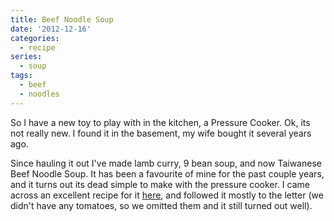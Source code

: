 ```yaml
---
title: Beef Noodle Soup
date: '2012-12-16'
categories:
  - recipe
series:
  - soup
tags:
  - beef
  - noodles
---
```


So I have a new toy to play with in the kitchen, a Pressure Cooker.
Ok, its not really new. I found it in the basement, my wife bought it several
years ago.

Since hauling it out I've made lamb curry, 9 bean soup, and now Taiwanese Beef
Noodle Soup. It has been a favourite of mine for the past couple years, and it
turns out its dead simple to make with the pressure cooker. I came across an
excellent recipe for it [here](https://peggyunderpressure.com/beef-noodles/),
and followed it mostly to the letter (we didn't have any tomatoes, so we omitted
them and it still turned out well).
